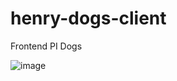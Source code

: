 # henry-dogs-client
Frontend PI Dogs

![image](https://user-images.githubusercontent.com/5209528/221554779-0ea141e5-52e9-4028-a880-291869bf498f.png)
